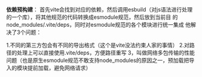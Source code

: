 **依赖预构建**：
首先vite会找到对应的依赖，然后调用esbuild（对js语法进行处理的一个库），将其他规范的代码转换成esmodule规范，然后放到当前目
的node_modules/.vite/deps，同时对esmodule规范的各个模块进行统一集成
他解决了3个问题：

1.不同的第三方包会有不同的导出格式（这个是vite没法约束人家的事情）
2.对路径的处理上可以直接使用.vite/deps，方便路径重写
3，叫做网络多包传输的性能问题（也是原生esmodule规范不敢支持node_modules的原因之一，预加载把导入的模块提前加载，避免网络请求）